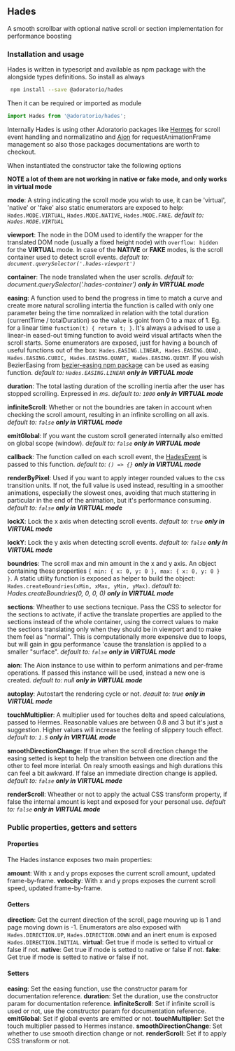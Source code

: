 ## Hades
A smooth scrollbar with optional native scroll or section implementation for performance boosting

### Installation and usage
Hades is written in typescript and available as npm package with the alongside types definitions. So install as always

```sh
 npm install --save @adoratorio/hades
```

Then it can be required or imported as module

```javascript
import Hades from '@adoratorio/hades';
```

Internally Hades is using other Adoratorio packages like [Hermes]() for scroll event handling and normalizatino and [Aion]() for requestAnimationFrame management so also those packages documentations are worth to checkout.

When instantiated the constructor take the following options

**NOTE a lot of them are not working in native or fake mode, and only works in virtual mode**

**mode**: A string indicating the scroll mode you wish to use, it can be 'virtual', 'native' or 'fake' also 
static enumerators are exposed to help: `Hades.MODE.VIRTUAL`, `Hades.MODE.NATIVE`, `Hades.MODE.FAKE`. *default to: `Hades.MODE.VIRTUAL`*

**viewport**: The node in the DOM used to identify the wrapper for the translated DOM node (usually a fixed height node)
with `overflow: hidden` for the **VIRTUAL** mode. In case of the **NATIVE** or **FAKE** modes, is the scroll container used to detect scroll events. *default to: `document.querySelector('.hades-viewport')`*

**container**: The node translated when the user scrolls. *default to: document.querySelector('.hades-container')* **_only in VIRTUAL mode_**

**easing**: A function used to bend the progress in time to match a curve and create more natural scrolling intertia the function is called with only one parameter being the time nomralized in relation with the total duration (currentTime / totalDuration) so the value is goint from 0 to a max of 1. Eg. for a linear time `function(t) { return t; }`. It's always a advised to use a linear-in eased-out timing function to avoid weird visual artifacts when the scroll starts. Some enumerators are exposed, just for having a bounch of useful functions out of the box: `Hades.EASING.LINEAR, Hades.EASING.QUAD, Hades.EASING.CUBIC, Hades.EASING.QUART, Hades.EASING.QUINT`. If you wish BezierEasing from [bezier-easing npm package](https://npmjs.com/package/bezier-easing) can be used as easing function. *default to: `Hades.EASING.LINEAR`* **_only in VIRTUAL mode_**

**duration**: The total lasting duration of the scrolling inertia after the user has stopped scrolling. Expressed in *ms*. *default to: `1000`* **_only in VIRTUAL mode_**

**infiniteScroll**: Whether or not the boundries are taken in account when checking the scroll amount, resulting in an infinite scrolling on all axis. *default to: `false`* **_only in VIRTUAL mode_**

**emitGlobal**: If you want the custom scroll generated internally also emitted on global scope (window). *default to: `false`* **_only in VIRTUAL mode_**

**callback**: The function called on each scroll event, the [HadesEvent]() is passed to this function. *default to: `() => {}`* **_only in VIRTUAL mode_**

**renderByPixel**: Used if you want to apply integer rounded values to the css transition units. If not, the full value is used instead, resulting in a smoother animations, especially the slowest ones, avoiding that much stattering in particular in the end of the animation, but it's performance consuming. *default to: `false`* **_only in VIRTUAL mode_**

**lockX**: Lock the x axis when detecting scroll events. *default to: `true`* **_only in VIRTUAL mode_**

**lockY**: Lock the y axis when detecting scroll events. *default to: `false`* **_only in VIRTUAL mode_**

**boundries**: The scroll max and min amount in the x and y axis. An object containing these properties `{ min: { x: 0, y: 0 }, max: { x: 0, y: 0 } }`. A static utility function is exposed as helper to build the object: `Hades.createBoundries(xMin, xMax, yMin, yMax)`. *detault to: Hades.createBoundries(0, 0, 0, 0)* **_only in VIRTUAL mode_**

**sections**: Wheather to use sections tecnique. Pass the CSS to selector for the sections to activate, if active the translate properties are applied to the sections instead of the whole container, using the correct values to make the sections translating only when they should be in viewport and to make them feel as "normal". This is computationally more expensive due to loops, but will gain in gpu performance 'cause the translation is applied to a smaller "surface". *default to: `false`* **_only in VIRTUAL mode_**

**aion**: The Aion instance to use within to perform animations and per-frame operations. If passed this instance will be used, instead a new one is created. *default to: null* **_only in VIRTUAL mode_**

**autoplay**: Autostart the rendering cycle or not. *deault to: true* **_only in VIRTUAL mode_**

**touchMultiplier**: A multiplier used for touches delta and speed calculations, passed to Hermes. Reasonable values are between 0.8 and 3 but it's just a suggestion. Higher values will increase the feeling of slippery touch effect. *default to: `1.5`* **_only in VIRTUAL mode_**

**smoothDirectionChange**: If true when the scroll direction change the easing setted is kept to help the transition between one direction and the other to feel more interial. On realy smooth easings and high durations this can feel a bit awkward. If false an immediate direction change is applied. *default to: `false`* **_only in VIRTUAL mode_**

**renderScroll**: Wheather or not to apply the actual CSS transform property, if false the internal amount is kept and exposed for your personal use. *default to: `false`* **_only in VIRTUAL mode_**

### Public properties, getters and setters
#### Properties
The Hades instance exposes two main properties:

**amount**: With x and y props exposes the current scroll amount, updated frame-by-frame.
**velocity**: With x and y props exposes the current scroll speed, updated frame-by-frame.

#### Getters
**direction**: Get the current direction of the scroll, page mouving up is 1 and page moving down is -1. Enumerators are also exposed with `Hades.DIRECTION.UP`, `Hades.DIRECTION.DOWN` and an inert enum is exposed `Hades.DIRECTION.INITIAL`.
**virtual**: Get true if mode is setted to virtual or false if not.
**native**: Get true if mode is setted to native or false if not.
**fake**: Get true if mode is setted to native or false if not.

#### Setters
**easing**: Set the easing function, use the constructor param for documentation reference.
**duration**: Set the duration, use the constructor param for documentation reference.
**infiniteScroll**: Set if infinite scroll is used or not, use the constructor param for documentation reference.
**emitGlobal**: Set if global events are emitted or not.
**touchMultiplier**: Set the touch multiplier passed to Hermes instance.
**smoothDirectionChange**: Set whether to use smooth direction change or not.
**renderScroll**: Set if to apply CSS transform or not.
